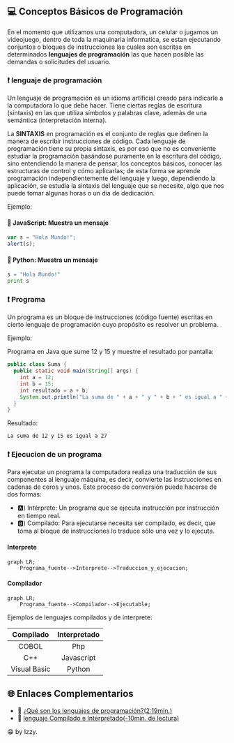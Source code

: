 ## 💻 Conceptos Básicos de Programación

En el momento que utilizamos una computadora, un celular o jugamos un videojuego, dentro de toda la maquinaria informatica, se estan ejecutando conjuntos o bloques de instrucciones las cuales son 
escritas en determinados **lenguajes de programación** las que hacen posible las demandas o solicitudes del usuario.

### ❗  lenguaje de programación

Un lenguaje de programación es un idioma artificial creado para indicarle a la computadora lo que debe hacer. Tiene ciertas reglas de escritura (sintaxis) en las que
utiliza símbolos y palabras clave, además de una semántica (interpretación interna).

La **SINTAXIS** en programación es el conjunto de reglas que definen la manera de escribir instrucciones de código. Cada lenguaje de programación tiene su propia sintaxis, 
es por eso que no es conveniente estudiar la programación basándose puramente en la escritura del código, sino entendiendo la manera de pensar, los conceptos básicos,
conocer las estructuras de control y cómo aplicarlas; de esta forma se aprende programación independientemente del lenguaje y luego, dependiendo la aplicación, se 
estudia la sintaxis del lenguaje que se necesite, algo que nos puede tomar algunas horas o un día de dedicación.

Ejemplo: 

#### 💛 JavaScript: Muestra un mensaje
```javascript
var s = "Hola Mundo!";
alert(s);
```
 
#### 💚 Python: Muestra un mensaje 
```python
s = "Hola Mundo!"
print s
```

### ❗ Programa

Un programa es un bloque de instrucciones (código fuente) escritas en cierto lenguaje de programación cuyo propósito es resolver un problema.

Ejemplo:

Programa en Java que sume 12 y 15 y muestre el resultado por pantalla:

```java
public class Suma {
  public static void main(String[] args) {
    int a = 12;
    int b = 15;
    int resultado = a + b;
    System.out.println("La suma de " + a + " y " + b + " es igual a " + resultado);
  }
}
```

Resultado:
```css
La suma de 12 y 15 es igual a 27
```

### ❗ Ejecucion de un programa

Para ejecutar un programa la computadora realiza una traducción de sus componentes al lenguaje máquina, es decir, convierte las instrucciones en cadenas de ceros y unos. Este proceso de conversión puede hacerse de dos formas:

 + 🅰) Intérprete: Un programa que se ejecuta instrucción por instrucción en tiempo real.
 + 🅱) Compilado: Para ejecutarse necesita ser compilado, es decir, que toma al bloque de instrucciones lo traduce sólo una vez y lo ejecuta.

#### Interprete 
```mermaid
graph LR;
    Programa_fuente-->Interprete-->Traduccion_y_ejecucion;
```

#### Compilador
```mermaid
graph LR;
    Programa_fuente-->Compilador-->Ejecutable;
```

Ejemplos de lenguajes compilados y de interprete:

| Compilado | Interpretado  |
|:-------------:|:-------------:|
| COBOL      | Php |
| C++      | Javascript  |
| Visual Basic | Python   |

## 🌐 Enlaces Complementarios

 + 🎥 [¿Qué son los lenguajes de programación?(2:19min.)](https://www.youtube.com/watch?v=pWw4UtQhdek&ab_channel=GCFAprendeLibre)
 + 📄 [lenguaje Compilado e Interpretado(-10min. de lectura)](https://itm201511.webnode.es/archivos-del-sistema/lenguajes/lenguaje-compilado-e-interpretado/)


😁 by Izzy.
